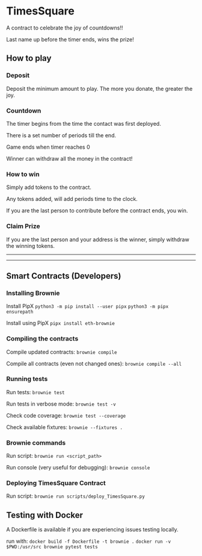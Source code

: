 # TimesSquare

A contract to celebrate the joy of countdowns!!

Last name up before the timer ends, wins the prize!

## How to play

### Deposit
Deposit the minimum amount to play. The more you donate, the greater the joy. 

### Countdown
The timer begins from the time the contact was first deployed.

There is a set number of periods till the end. 

Game ends when timer reaches 0

Winner can withdraw all the money in the contract!

### How to win
Simply add tokens to the contract. 

Any tokens added, will add periods time to the clock.

If you are the last person to contribute before the contract ends, you win.

### Claim Prize

If you are the last person and your address is the winner, simply withdraw the winning tokens. 


------------------------------


------------------------------


## Smart Contracts (Developers) 

### Installing Brownie

Install PipX
`python3 -m pip install --user pipx`
`python3 -m pipx ensurepath`

Install using PipX
`pipx install eth-brownie`

### Compiling the contracts

Compile updated contracts: `brownie compile`

Compile all contracts (even not changed ones): `brownie compile --all`

### Running tests

Run tests: `brownie test`

Run tests in verbose mode: `brownie test -v`

Check code coverage: `brownie test --coverage`

Check available fixtures: `brownie --fixtures .`


### Brownie commands

Run script: `brownie run <script_path>`

Run console (very useful for debugging): `brownie console`

### Deploying TimesSquare Contract

Run script: `brownie run scripts/deploy_TimesSquare.py`


## Testing with Docker

A Dockerfile is available if you are experiencing issues testing locally.

run with:
`docker build -f Dockerfile -t brownie .`
`docker run -v $PWD:/usr/src brownie pytest tests`